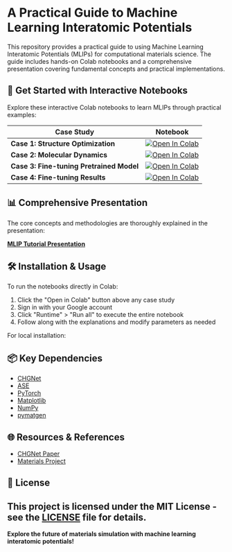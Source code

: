 # A Practical Guide to Machine Learning Interatomic Potentials



This repository provides a practical guide to using Machine Learning Interatomic Potentials (MLIPs) for computational materials science. The guide includes hands-on Colab notebooks and a comprehensive presentation covering fundamental concepts and practical implementations.

## 🚀 Get Started with Interactive Notebooks

Explore these interactive Colab notebooks to learn MLIPs through practical examples:

| Case Study | Notebook |
|------------|----------|
| **Case 1: Structure Optimization** | [![Open In Colab](https://colab.research.google.com/assets/colab-badge.svg)](https://colab.research.google.com/drive/1gp1ZIG_t05sY2iBbss75gB1pWtGcf21V?usp=sharing) |
| **Case 2: Molecular Dynamics** | [![Open In Colab](https://colab.research.google.com/assets/colab-badge.svg)](https://colab.research.google.com/drive/1B_y9wt-MD2ZC-aPwKwRl-Hsq89o3cIaX?usp=sharing) |
| **Case 3: Fine-tuning Pretrained Model** | [![Open In Colab](https://colab.research.google.com/assets/colab-badge.svg)](https://colab.research.google.com/drive/1xgFtZ932eJ8C50CksSPjadhHdEklcrMT?usp=sharing) |
| **Case 4: Fine-tuning Results** | [![Open In Colab](https://colab.research.google.com/assets/colab-badge.svg)](https://colab.research.google.com/drive/1TIcba364wA4fMJGuhaH-8BaemPNr0PRJ?usp=sharing) |

## 📊 Comprehensive Presentation

The core concepts and methodologies are thoroughly explained in the presentation:

[**MLIP Tutorial Presentation**](https://github.com/Liaojh123/2025-Workshop/blob/main/MLIP%20tutorial.pptx)  


## 🛠️ Installation & Usage

To run the notebooks directly in Colab:
1. Click the "Open in Colab" button above any case study
2. Sign in with your Google account
3. Click "Runtime" > "Run all" to execute the entire notebook
4. Follow along with the explanations and modify parameters as needed

For local installation:

## 📦 Key Dependencies
- [CHGNet](https://github.com/CederGroupHub/chgnet)
- [ASE](https://wiki.fysik.dtu.dk/ase/) 
- [PyTorch](https://pytorch.org/)
- [Matplotlib](https://matplotlib.org/)
- [NumPy](https://numpy.org/)
- [pymatgen](https://pymatgen.org/)

## 🌐 Resources & References
- [CHGNet Paper](https://www.nature.com/articles/s42256-023-00716-3)
- [Materials Project](https://materialsproject.org/)


## 📜 License
This project is licensed under the MIT License - see the [LICENSE](LICENSE) file for details.
---

**Explore the future of materials simulation with machine learning interatomic potentials!**
